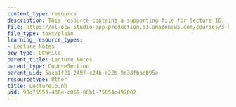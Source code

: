 ```yaml
---
content_type: resource
description: This resource contains a supporting file for lecture 16.
file: https://ol-ocw-studio-app-production.s3.amazonaws.com/courses/3-016-mathematics-for-materials-scientists-and-engineers-fall-2005/98d755534064c06908b175054c497802_Lecture16.nb
file_type: text/plain
learning_resource_types:
- Lecture Notes
ocw_type: OCWFile
parent_title: Lecture Notes
parent_type: CourseSection
parent_uid: 5aea1f21-249f-c24b-e22b-9c38fbac095e
resourcetype: Other
title: Lecture16.nb
uid: 98d75553-4064-c069-08b1-75054c497802
---
```

